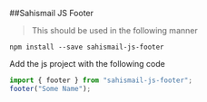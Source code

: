 ##Sahismail JS Footer

> This should be used in the following manner

```
npm install --save sahismail-js-footer
```

Add the js project with the following code

```javascript
import { footer } from "sahismail-js-footer";
footer("Some Name");
```
